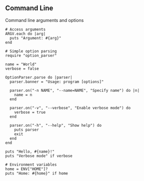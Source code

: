 <!-- METADATA
{
  "title": "Crystal Command Line",
  "tags": [
    "crystal",
    "cli",
    "argv"
  ],
  "language": "crystal"
}
-->

## Command Line
Command line arguments and options
```crystal
# Access arguments
ARGV.each do |arg|
  puts "Argument: #{arg}"
end

# Simple option parsing
require "option_parser"

name = "World"
verbose = false

OptionParser.parse do |parser|
  parser.banner = "Usage: program [options]"

  parser.on("-n NAME", "--name=NAME", "Specify name") do |n|
    name = n
  end

  parser.on("-v", "--verbose", "Enable verbose mode") do
    verbose = true
  end

  parser.on("-h", "--help", "Show help") do
    puts parser
    exit
  end
end

puts "Hello, #{name}!"
puts "Verbose mode" if verbose

# Environment variables
home = ENV["HOME"]?
puts "Home: #{home}" if home
```
